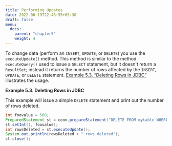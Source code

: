 ```yaml
---
title: Performing Updates
date: 2022-06-19T22:46:55+05:30
draft: false
menu:
  docs:
    parent: "chapter5"
    weight: 4
---
```


To change data (perform an `INSERT`, `UPDATE`, or `DELETE`) you use the
`executeUpdate()` method. This method is similar to the method `executeQuery()`
used to issue a `SELECT` statement, but it doesn't return a `ResultSet`; instead
it returns the number of rows affected by the `INSERT`, `UPDATE`, or `DELETE`
statement. [Example 5.3, “Deleting Rows in JDBC”](update.html#delete-example)
illustrates the usage.

<a name="delete-example"></a>
**Example 5.3. Deleting Rows in JDBC**

This example will issue a simple `DELETE` statement and print out the number of
rows deleted.

```java
int foovalue = 500;
PreparedStatement st = conn.prepareStatement("DELETE FROM mytable WHERE columnfoo = ?");
st.setInt(1, foovalue);
int rowsDeleted = st.executeUpdate();
System.out.println(rowsDeleted + " rows deleted");
st.close();
```
